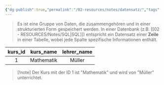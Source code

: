 ```yaml
---
{"dg-publish":true,"permalink":"/02-resources/notes/datensatz/","tags":["code/sql","datenbank"],"noteIcon":"","updated":"2025-09-05T10:12:28.759+02:00"}
---
```


>Es ist eine Gruppe von Daten, die zusammengehören und in einer strukturierten Form gespeichert werden. 
>In einer Datenbank (z.B. [[02 - RESOURCES/Notes/SQL\|SQL]]) entspricht ein Datensatz einer **Zeile** in einer Tabelle, wobei jede Spalte spezifische Informationen enthält.


| kurs_id | kurs_name  | lehrer_name |
| :-----: | :--------: | :---------: |
|    1    | Mathematik |   Müller    |
>[!note] Der Kurs mit der ID 1 ist "Mathematik" und wird von "Müller" unterrichtet.
